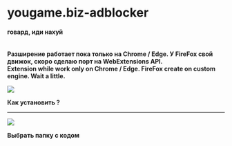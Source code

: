 # yougame.biz-adblocker
<strong>говард, иди нахуй<strong>    <br/> <br/> <br/>
Разширение работает пока только на Chrome / Edge. У FireFox свой движок, скоро сделаю порт на WebExtensions API. <br/>
Extension while work only on Chrome / Edge. FireFox create on custom engine. Wait a little.

<img src="https://i.postimg.cc/760p7FwX/MainLogo.png">   

<strong>Как установить ?</strong>   
<hr>  
<img src="https://i.postimg.cc/rmsDw9T8/2025-08-13-153019.png">

Выбрать папку с кодом

